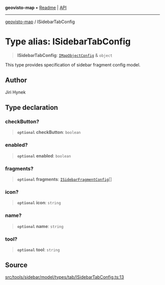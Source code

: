 **geovisto-map** • [Readme](../README.md) \| [API](../globals.md)

***

[geovisto-map](../README.md) / ISidebarTabConfig

# Type alias: ISidebarTabConfig

> **ISidebarTabConfig**: [`IMapObjectConfig`](IMapObjectConfig.md) & `object`

This type provides specification of sidebar fragment config model.

## Author

Jiri Hynek

## Type declaration

### checkButton?

> **`optional`** **checkButton**: `boolean`

### enabled?

> **`optional`** **enabled**: `boolean`

### fragments?

> **`optional`** **fragments**: [`ISidebarFragmentConfig`](ISidebarFragmentConfig.md)[]

### icon?

> **`optional`** **icon**: `string`

### name?

> **`optional`** **name**: `string`

### tool?

> **`optional`** **tool**: `string`

## Source

[src/tools/sidebar/model/types/tab/ISidebarTabConfig.ts:13](https://github.com/geovisto/geovisto-map/blob/e22d774889dbc28cc1ec62933ecf6bab6690f172/src/tools/sidebar/model/types/tab/ISidebarTabConfig.ts#L13)
